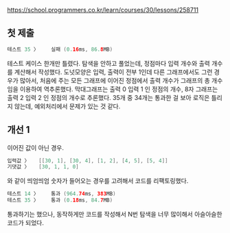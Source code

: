 https://school.programmers.co.kr/learn/courses/30/lessons/258711

## 첫 제출

``` java
테스트 35 〉	실패 (0.16ms, 86.8MB)
```

테스트 케이스 한개만 틀렸다.
탐색을 안하고 풀었는데, 정점마다 입력 개수와 출력 개수를 계산해서 작성했다.
도넛모양은 입력, 출력이 전부 1인데 다른 그래프에서도 그런 경우가 많아서, 처음에 주는 모든 그래프에 이어진 정점에서 출력 개수가 그래프의 총 개수임을 이용하여 역추론했다.
막대그래프는 출력 0 입력 1 인 정점의 개수, 8자 그래프는 출력 2 입력 2 인 정점의 개수로 추론했다.
35개 중 34개는 통과한 걸 보아 로직은 틀리지 않는데, 예외처리에서 문제가 있는 것 같다.

## 개선 1

이어진 값이 아닌 경우.
``` java
입력값 〉	[[30, 1], [30, 4], [1, 2], [4, 5], [5, 4]]
기댓값 〉	[30, 1, 1, 0]
```
와 같이 띄엄띄엄 숫자가 들어오는 경우를 고려해서 코드를 리팩토링했다.

``` java
테스트 14 〉	통과 (964.74ms, 383MB)
테스트 35 〉	통과 (0.18ms, 84.7MB)
```
통과하기는 했으나, 동작하게만 코드를 작성해서 N번 탐색을 너무 많이해서 아슬아슬한 코드가 되었다.


